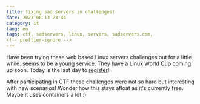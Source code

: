 ```yaml
---
title: fixing sad servers in challenges!
date: 2023-08-13 23:44
category: it
lang: en
tags: ctf, sadservers, linux, servers, sadservers.com, 
<!-- prettier-ignore -->
---
```


Have been trying these web based Linux servers challenges out for a little
while. seems to be a young service. They have a Linux World Cup coming up soon.
Today is the last day to [register](https://linuxworldcup.com/)!

After participating in CTF these challenges were not so hard but interesting
with new scenarios! Wonder how this stays afloat as it's currently free. Maybe
it uses containers a lot :)
